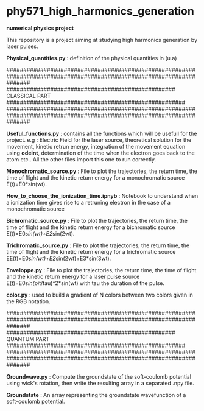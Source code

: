 # phy571_high_harmonics_generation
**numerical physics project**

This repository is a project aiming at studying high harmonics generation by laser pulses.

**Physical_quantities.py** : definition of the physical quantities in (u.a)

#######################################################################################################################
################################################## CLASSICAL PART #####################################################
#######################################################################################################################


**Useful_functions.py** : contains all the functions which will be usefull for the project. e.g : Electric Field for the laser source, theoretical solution for the movement, kinetic retrun energy, integration of the movement equation using **odeint**, determination of the time when the electron goes back to the atom etc..
All the other files import this one to run correctly.

**Monochromatic_source.py** : File to plot the trajectories, the return time, the time of flight and the kinetic return energy for a monochromatic source E(t)=E0*sin(wt).

**How_to_choose_the_ionization_time.ipnyb** : Notebook to understand when a ionization time gives rise to a retruning electron in the case of a monochromatic source

**Bichromatic_source.py** : File to plot the trajectories, the return time, the time of flight and the kinetic return energy for a bichromatic source E(t)=E0*sin(wt)+E2*sin(2wt).

**Trichromatic_source.py** : File to plot the trajectories, the return time, the time of flight and the kinetic return energy for a trichromatic source EE(t)=E0*sin(wt)+E2*sin(2wt)+E3*sin(3wt).

**Enveloppe.py** : File to plot the trajectories, the return time, the time of flight and the kinetic return energy for a laser pulse source E(t)=E0*sin(pi*t/tau)^2*sin(wt) with tau the duration of the pulse.


**color.py** : used to build a gradient of N colors between two colors given in the RGB notation.

#######################################################################################################################
################################################## QUANTUM PART #####################################################
#######################################################################################################################

**Groundwave.py** : Compute the groundstate of the soft-coulomb potential using wick's rotation, then write the resulting array in a separated .npy file.

**Groundstate** : An array representing the groundstate wavefunction of a soft-coulomb potential.

